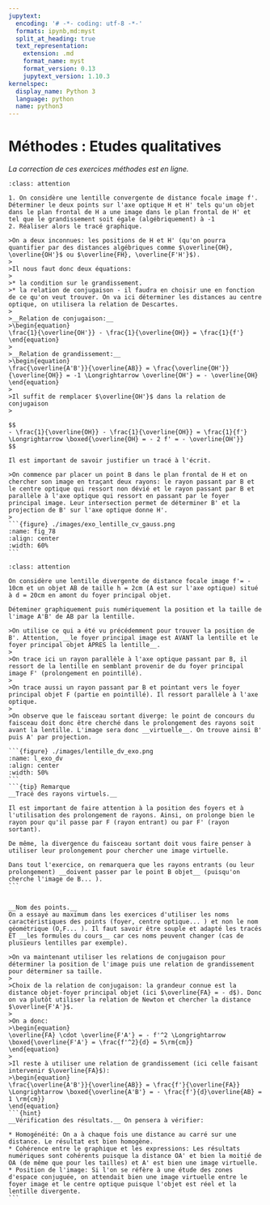 ```yaml
---
jupytext:
  encoding: '# -*- coding: utf-8 -*-'
  formats: ipynb,md:myst
  split_at_heading: true
  text_representation:
    extension: .md
    format_name: myst
    format_version: 0.13
    jupytext_version: 1.10.3
kernelspec:
  display_name: Python 3
  language: python
  name: python3
---
```


# Méthodes : Etudes qualitatives
_La correction de ces exercices méthodes est en ligne._

````{admonition} Lentille convergente 
:class: attention

1. On considère une lentille convergente de distance focale image f'. Déterminer le deux points sur l'axe optique H et H' tels qu'un objet dans le plan frontal de H a une image dans le plan frontal de H' et tel que le grandissement soit égale (algébriquement) à -1
2. Réaliser alors le tracé graphique.
````

````{topic} Méthode
>On a deux inconnues: les positions de H et H' (qu'on pourra quantifier par des distances algébriques comme $\overline{OH}, \overline{OH'}$ ou $\overline{FH}, \overline{F'H'}$).
>
>Il nous faut donc deux équations:
>
>* la condition sur le grandissement.
>* la relation de conjugaison - il faudra en choisir une en fonction de ce qu'on veut trouver. On va ici déterminer les distances au centre optique, on utilisera la relation de Descartes.
>
>__Relation de conjugaison:__
>\begin{equation}
\frac{1}{\overline{OH'}} - \frac{1}{\overline{OH}} = \frac{1}{f'}
\end{equation}
>
>__Relation de grandissement:__
>\begin{equation}
\frac{\overline{A'B'}}{\overline{AB}} = \frac{\overline{OH'}}{\overline{OH}} = -1 \Longrightarrow \overline{OH'} = - \overline{OH}
\end{equation}
>
>Il suffit de remplacer $\overline{OH'}$ dans la relation de conjugaison
>

$$
- \frac{1}{\overline{OH}} - \frac{1}{\overline{OH}} = \frac{1}{f'} \Longrightarrow \boxed{\overline{OH} = - 2 f' = - \overline{OH'}}
$$
````

```{margin} Remarque
Il est important de savoir justifier un tracé à l'écrit.
```
````{topic} Tracé graphique
>On commence par placer un point B dans le plan frontal de H et on chercher son image en traçant deux rayons: le rayon passant par B et le centre optique qui ressort non dévié et le rayon passant par B et parallèle à l'axe optique qui ressort en passant par le foyer principal image. Leur intersection permet de déterminer B' et la projection de B' sur l'axe optique donne H'.
>
```{figure} ./images/exo_lentille_cv_gauss.png
:name: fig_78
:align: center
:width: 60%
```
````

````{admonition} Lentille divergente 
:class: attention

On considère une lentille divergente de distance focale image f'= - 10cm et un objet AB de taille h = 2cm (A est sur l'axe optique) situé à d = 20cm en amont du foyer principal objet.

Déteminer graphiquement puis numériquement la position et la taille de l'image A'B' de AB par la lentille.
````

````{topic} Correction - Graphique
>On utilise ce qui a été vu précédemment pour trouver la position de B'. Attention, __le foyer principal image est AVANT la lentille et le foyer principal objet APRES la lentille__.
>
>On trace ici un rayon parallèle à l'axe optique passant par B, il ressort de la lentille en semblant provenir de du foyer principal image F' (prolongement en pointillé).
>
>On trace aussi un rayon passant par B et pointant vers le foyer principal objet F (partie en pointillé). Il ressort parallèle à l'axe optique.
>
>On observe que le faisceau sortant diverge: le point de concours du faisceau doit donc être cherché dans le prolongement des rayons soit avant la lentille. L'image sera donc __virtuelle__. On trouve ainsi B' puis A' par projection.

```{figure} ./images/lentille_dv_exo.png
:name: l_exo_dv
:align: center
:width: 50%
```
```{tip} Remarque
__Tracé des rayons virtuels.__

Il est important de faire attention à la position des foyers et à l'utilisation des prolongement de rayons. Ainsi, on prolonge bien le rayon pour qu'il passe par F (rayon entrant) ou par F' (rayon sortant).

De même, la divergence du faisceau sortant doit vous faire penser à utiliser leur prolongement pour chercher une image virtuelle.

Dans tout l'exercice, on remarquera que les rayons entrants (ou leur prolongement) __doivent passer par le point B objet__ (puisqu'on cherche l'image de B... ).
```
````

```{margin} Remarque

__Nom des points.__  
On a essayé au maximum dans les exercices d'utiliser les noms caractéristiques des points (foyer, centre optique... ) et non le nom géométrique (O,F... ). Il faut savoir être souple et adapté les tracés ET __les formules du cours__ car ces noms peuvent changer (cas de plusieurs lentilles par exemple).
```
````{topic} Correction - Analytique
>On va maintenant utiliser les relations de conjugaison pour déterminer la position de l'image puis une relation de grandissement pour déterminer sa taille.
>
>Choix de la relation de conjugaison: la grandeur connue est la distance objet-foyer principal objet (ici $\overline{FA} = - d$). Donc on va plutôt utiliser la relation de Newton et chercher la distance $\overline{F'A'}$.
>
>On a donc:
>\begin{equation}
\overline{FA} \cdot \overline{F'A'} = - f'^2 \Longrightarrow \boxed{\overline{F'A'} = \frac{f'^2}{d} = 5\rm{cm}}
\end{equation}
>
>Il reste à utiliser une relation de grandissement (ici celle faisant intervenir $\overline{FA}$):
>\begin{equation}
\frac{\overline{A'B'}}{\overline{AB}} = \frac{f'}{\overline{FA}} \Longrightarrow \boxed{\overline{A'B'} = - \frac{f'}{d}\overline{AB} = 1 \rm{cm}}
\end{equation}
```{hint}
__Vérification des résultats.__ On pensera à vérifier:

* Homogénéité: On a à chaque fois une distance au carré sur une distance. Le résultat est bien homogène.
* Cohérence entre le graphique et les expressions: Les résultats numériques sont cohérents puisque la distance OA' et bien la moitié de OA (de même que pour les tailles) et A' est bien une image virtuelle.
* Position de l'image: Si l'on se réfère à une étude des zones d'espace conjuguée, on attendait bien une image virtuelle entre le foyer image et le centre optique puisque l'objet est réel et la lentille divergente.
```
````

